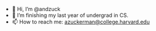 - 👋 Hi, I’m @andzuck
- 👀 I’m finishing my last year of undergrad in CS.
- 📫 How to reach me: azuckerman@college.harvard.edu

<!---
andzuck/andzuck is a ✨ special ✨ repository because its `README.md` (this file) appears on your GitHub profile.
You can click the Preview link to take a look at your changes.
--->
